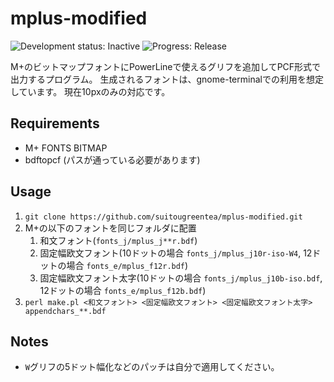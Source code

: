 mplus-modified
==============
![Development status: Inactive](https://img.shields.io/badge/Development%20status-Inactive-red.svg)
![Progress: Release](https://img.shields.io/badge/Progress-Release-brightgreen.svg)

M+のビットマップフォントにPowerLineで使えるグリフを追加してPCF形式で出力するプログラム。
生成されるフォントは、gnome-terminalでの利用を想定しています。
現在10pxのみの対応です。

Requirements
------------
* M+ FONTS BITMAP
* bdftopcf (パスが通っている必要があります)

Usage
-----
1. `git clone https://github.com/suitougreentea/mplus-modified.git`
2. M+の以下のフォントを同じフォルダに配置
    1. 和文フォント(`fonts_j/mplus_j**r.bdf`)
    2. 固定幅欧文フォント(10ドットの場合 `fonts_j/mplus_j10r-iso-W4`, 12ドットの場合 `fonts_e/mplus_f12r.bdf`)
    3. 固定幅欧文フォント太字(10ドットの場合 `fonts_j/mplus_j10b-iso.bdf`, 12ドットの場合 `fonts_e/mplus_f12b.bdf`)
3. `perl make.pl <和文フォント> <固定幅欧文フォント> <固定幅欧文フォント太字> appendchars_**.bdf`

Notes
-----
* `W`グリフの5ドット幅化などのパッチは自分で適用してください。
